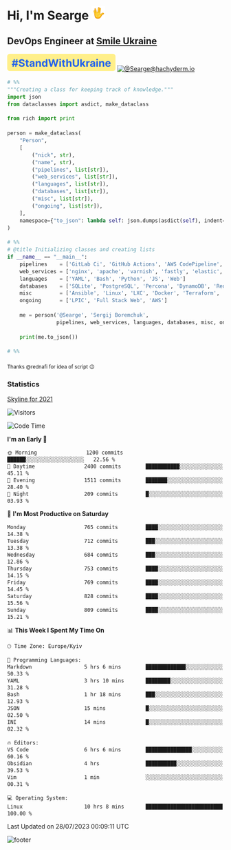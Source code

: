 # Hi, I'm Searge <img src="images/vulcan.webp" style="display: inline-block; margin: 0; height: 2rem" alt="Vulcan salute" />

## DevOps Engineer at [Smile Ukraine](https://smile-ukraine.com/en)

[![Stand With Ukraine](https://raw.githubusercontent.com/vshymanskyy/StandWithUkraine/main/badges/StandWithUkraine.svg)](https://stand-with-ukraine.pp.ua)
<a rel="me" href="https://hachyderm.io/@Searge">![@Searge@hachyderm.io](https://img.shields.io/badge/-@Searge-%232B90D9?logo=mastodon&logoColor=white)</a>

```python
# %%
"""Creating a class for keeping track of knowledge."""
import json
from dataclasses import asdict, make_dataclass

from rich import print

person = make_dataclass(
    "Person",
    [
        ("nick", str),
        ("name", str),
        ("pipelines", list[str]),
        ("web_services", list[str]),
        ("languages", list[str]),
        ("databases", list[str]),
        ("misc", list[str]),
        ("ongoing", list[str]),
    ],
    namespace={"to_json": lambda self: json.dumps(asdict(self), indent=4)},
)

# %%
# @title Initializing classes and creating lists
if __name__ == "__main__":
    pipelines    = ['GitLab Ci', 'GitHub Actions', 'AWS CodePipeline', 'Jenkins']
    web_services = ['nginx', 'apache', 'varnish', 'fastly', 'elastic', 'solr']
    languages    = ['YAML', 'Bash', 'Python', 'JS', 'Web']
    databases    = ['SQLite', 'PostgreSQL', 'Percona', 'DynamoDB', 'Redis']
    misc         = ['Ansible', 'Linux', 'LXC', 'Docker', 'Terraform', 'AWS']
    ongoing      = ['LPIC', 'Full Stack Web', 'AWS']

    me = person('@Searge', 'Sergij Boremchuk',
                pipelines, web_services, languages, databases, misc, ongoing)

    print(me.to_json())

# %%

```

<sub>Thanks @rednafi for idea of script :wink:</sub>

### Statistics

[Skyline for 2021](https://skyline.github.com/Searge/2021)

![Visitors](https://komarev.com/ghpvc/?username=searge&label=Profile%20views&color=0e75b6&style=flat) 
<!--START_SECTION:waka-->
![Code Time](http://img.shields.io/badge/Code%20Time-2%2C158%20hrs%2048%20mins-blue)

**I'm an Early 🐤** 

```text
🌞 Morning                1200 commits        ██████░░░░░░░░░░░░░░░░░░░   22.56 % 
🌆 Daytime                2400 commits        ███████████░░░░░░░░░░░░░░   45.11 % 
🌃 Evening                1511 commits        ███████░░░░░░░░░░░░░░░░░░   28.40 % 
🌙 Night                  209 commits         █░░░░░░░░░░░░░░░░░░░░░░░░   03.93 % 
```
📅 **I'm Most Productive on Saturday** 

```text
Monday                   765 commits         ████░░░░░░░░░░░░░░░░░░░░░   14.38 % 
Tuesday                  712 commits         ███░░░░░░░░░░░░░░░░░░░░░░   13.38 % 
Wednesday                684 commits         ███░░░░░░░░░░░░░░░░░░░░░░   12.86 % 
Thursday                 753 commits         ████░░░░░░░░░░░░░░░░░░░░░   14.15 % 
Friday                   769 commits         ████░░░░░░░░░░░░░░░░░░░░░   14.45 % 
Saturday                 828 commits         ████░░░░░░░░░░░░░░░░░░░░░   15.56 % 
Sunday                   809 commits         ████░░░░░░░░░░░░░░░░░░░░░   15.21 % 
```


📊 **This Week I Spent My Time On** 

```text
🕑︎ Time Zone: Europe/Kyiv

💬 Programming Languages: 
Markdown                 5 hrs 6 mins        █████████████░░░░░░░░░░░░   50.33 % 
YAML                     3 hrs 10 mins       ████████░░░░░░░░░░░░░░░░░   31.28 % 
Bash                     1 hr 18 mins        ███░░░░░░░░░░░░░░░░░░░░░░   12.93 % 
JSON                     15 mins             █░░░░░░░░░░░░░░░░░░░░░░░░   02.50 % 
INI                      14 mins             █░░░░░░░░░░░░░░░░░░░░░░░░   02.32 % 

🔥 Editors: 
VS Code                  6 hrs 6 mins        ███████████████░░░░░░░░░░   60.16 % 
Obsidian                 4 hrs               ██████████░░░░░░░░░░░░░░░   39.53 % 
Vim                      1 min               ░░░░░░░░░░░░░░░░░░░░░░░░░   00.31 % 

💻 Operating System: 
Linux                    10 hrs 8 mins       █████████████████████████   100.00 % 
```


 Last Updated on 28/07/2023 00:09:11 UTC
<!--END_SECTION:waka-->

![footer](https://capsule-render.vercel.app/api?type=waving&color=gradient&customColorList=14,21&height=82&section=footer)
